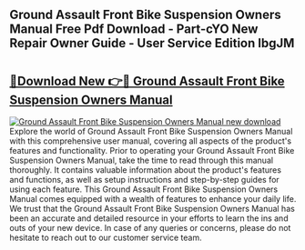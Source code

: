 ## Ground Assault Front Bike Suspension Owners Manual Free Pdf Download - Part-cYO New Repair Owner Guide - User Service Edition lbgJM

# <h2><a href="http://bc36356.oget.top/?id=Ground+Assault+Front+Bike+Suspension+Owners+Manual">🔗Download New 👉🔴 Ground Assault Front Bike Suspension Owners Manual</a></h2>

[![Ground Assault Front Bike Suspension Owners Manual new download](https://i.imgur.com/5g1atiW.png)](http://bc36356.oget.top/?id=Ground+Assault+Front+Bike+Suspension+Owners+Manual)
Explore the world of Ground Assault Front Bike Suspension Owners Manual with this comprehensive user manual, covering all aspects of the product's features and functionality. Prior to operating your Ground Assault Front Bike Suspension Owners Manual, take the time to read through this manual thoroughly. It contains valuable information about the product's features and functions, as well as setup instructions and step-by-step guides for using each feature. This Ground Assault Front Bike Suspension Owners Manual comes equipped with a wealth of features to enhance your daily life. We trust that the Ground Assault Front Bike Suspension Owners Manual has been an accurate and detailed resource in your efforts to learn the ins and outs of your new device. In case of any queries or concerns, please do not hesitate to reach out to our customer service team.
